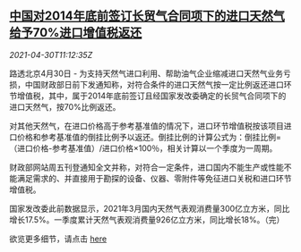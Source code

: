 <!--1619782263000-->
[中国对2014年底前签订长贸气合同项下的进口天然气给予70%进口增值税返还](https://cn.reuters.com/article/china-ng-import-vat-0430-idCNKBS2CH1CU)
------

<div><i>2021-04-30T11:12:35Z</i></div><p>路透北京4月30日 - 为支持天然气进口利用、帮助油气企业缩减进口天然气业务亏损，中国财政部日前下发通知称，对符合条件的进口天然气按一定比例返还进口环节增值税，其中，属于2014年底前签订且经国家发改委确定的长贸气合同项下的进口天然气，按70%比例返还。</p><p>对其他天然气，在进口价格高于参考基准值的情况下，进口环节增值税按该项目进口价格和参考基准值的倒挂比例予以返还。倒挂比例的计算公式为：倒挂比例=（进口价格-参考基准值）/进口价格×100％，相关计算以一个季度为一周期。</p><p>财政部网站周五刊登通知全文并称，对符合一定条件，进口国内不能生产或性能不能满足需求的、并直接用于勘探的设备、仪器、零附件等免征进口关税和进口环节增值税。</p><p>国家发改委此前数据显示，2021年3月国内天然气表观消费量300亿立方米，同比增长17.5%。一季度累计天然气表观消费量926亿立方米，同比增长18%。（完）</p><p>欲览更多细节，请点击 <a href="http://gss.mof.gov.cn/gzdt/zhengcefabu/202104/t20210430_3695876.htm">here</a></p>
